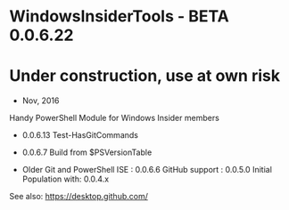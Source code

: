 # WindowsInsiderTools - BETA 0.0.6.22
# Under construction, use at own risk
+ Nov, 2016

Handy PowerShell Module for Windows Insider members


+ 0.0.6.13
Test-HasGitCommands
 
+ 0.0.6.7
Build from $PSVersionTable

+ Older
Git and PowerShell ISE : 0.0.6.6
GitHub support         : 0.0.5.0
Initial Population with: 0.0.4.x

See also: https://desktop.github.com/
